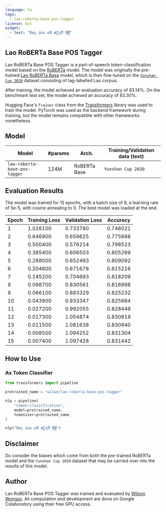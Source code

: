 ```yaml
---
language: lo
tags:
  - lao-roberta-base-pos-tagger
license: mit
widget:
  - text: "ຮ້ອງ ມ່ວນ ແທ້ ສຽງດີ ອິຫຼີ"
---
```


## Lao RoBERTa Base POS Tagger

Lao RoBERTa Base POS Tagger is a part-of-speech token-classification model based on the [RoBERTa](https://arxiv.org/abs/1907.11692) model. The model was originally the pre-trained [Lao RoBERTa Base](https://huggingface.co/w11wo/lao-roberta-base) model, which is then fine-tuned on the [`Yunshan Cup 2020`](https://github.com/GKLMIP/Yunshan-Cup-2020) dataset consisting of tag-labelled Lao corpus.

After training, the model achieved an evaluation accuracy of 83.14%. On the benchmark test set, the model achieved an accuracy of 83.30%.

Hugging Face's `Trainer` class from the [Transformers](https://huggingface.co/transformers) library was used to train the model. PyTorch was used as the backend framework during training, but the model remains compatible with other frameworks nonetheless.

## Model

| Model                         | #params | Arch.        | Training/Validation data (text) |
| ----------------------------- | ------- | ------------ | ------------------------------- |
| `lao-roberta-base-pos-tagger` | 124M    | RoBERTa Base | `Yunshan Cup 2020`              |

## Evaluation Results

The model was trained for 15 epochs, with a batch size of 8, a learning rate of 5e-5, with cosine annealing to 0. The best model was loaded at the end.

| Epoch | Training Loss | Validation Loss | Accuracy |
| ----- | ------------- | --------------- | -------- |
| 1     | 1.026100      | 0.733780        | 0.746021 |
| 2     | 0.646900      | 0.659625        | 0.775688 |
| 3     | 0.500400      | 0.576214        | 0.798523 |
| 4     | 0.385400      | 0.606503        | 0.805269 |
| 5     | 0.288000      | 0.652493        | 0.809092 |
| 6     | 0.204600      | 0.671678        | 0.815216 |
| 7     | 0.145200      | 0.704693        | 0.818209 |
| 8     | 0.098700      | 0.830561        | 0.816998 |
| 9     | 0.066100      | 0.883329        | 0.825232 |
| 10    | 0.043900      | 0.933347        | 0.825664 |
| 11    | 0.027200      | 0.992055        | 0.828449 |
| 12    | 0.017300      | 1.054874        | 0.830819 |
| 13    | 0.011500      | 1.081638        | 0.830940 |
| 14    | 0.008500      | 1.094252        | 0.831304 |
| 15    | 0.007400      | 1.097428        | 0.831442 |

## How to Use

### As Token Classifier

```python
from transformers import pipeline

pretrained_name = "w11wo/lao-roberta-base-pos-tagger"

nlp = pipeline(
    "token-classification",
    model=pretrained_name,
    tokenizer=pretrained_name
)

nlp("ຮ້ອງ ມ່ວນ ແທ້ ສຽງດີ ອິຫຼີ")
```

## Disclaimer

Do consider the biases which come from both the pre-trained RoBERTa model and the `Yunshan Cup 2020` dataset that may be carried over into the results of this model.

## Author

Lao RoBERTa Base POS Tagger was trained and evaluated by [Wilson Wongso](https://w11wo.github.io/). All computation and development are done on Google Colaboratory using their free GPU access.
